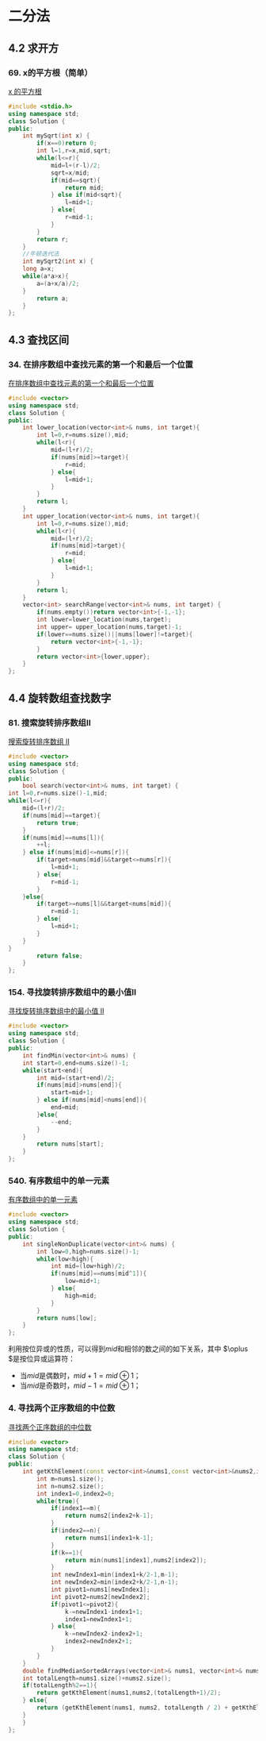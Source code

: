 # 二分法

## 4.2 求开方

### 69. x的平方根（简单）

[x 的平方根 ](https://leetcode-cn.com/problems/sqrtx/)

```c++
#include <stdio.h>
using namespace std;
class Solution {
public:
    int mySqrt(int x) {
        if(x==0)return 0;
        int l=1,r=x,mid,sqrt;
        while(l<=r){
            mid=l+(r-l)/2;
            sqrt=x/mid;
            if(mid==sqrt){
                return mid;
            } else if(mid<sqrt){
                l=mid+1;
            } else{
                r=mid-1;
            }
        }
        return r;
    }
    //牛顿迭代法
    int mySqrt2(int x) {
    long a=x;
    while(a*a>x){
        a=(a+x/a)/2;
    }
        return a;
    }
};
```

## 4.3 查找区间

### 34. 在排序数组中查找元素的第一个和最后一个位置

[在排序数组中查找元素的第一个和最后一个位置](https://leetcode-cn.com/problems/find-first-and-last-position-of-element-in-sorted-array/) 

```c++
#include <vector>
using namespace std;
class Solution {
public:
    int lower_location(vector<int>& nums, int target){
        int l=0,r=nums.size(),mid;
        while(l<r){
            mid=(l+r)/2;
            if(nums[mid]>=target){
                r=mid;
            } else{
                l=mid+1;
            }
        }
        return l;
    }
    int upper_location(vector<int>& nums, int target){
        int l=0,r=nums.size(),mid;
        while(l<r){
            mid=(l+r)/2;
            if(nums[mid]>target){
                r=mid;
            } else{
                l=mid+1;
            }
        }
        return l;
    }
    vector<int> searchRange(vector<int>& nums, int target) {
        if(nums.empty())return vector<int>{-1,-1};
        int lower=lower_location(nums,target);
        int upper= upper_location(nums,target)-1;
        if(lower==nums.size()||nums[lower]!=target){
            return vector<int>{-1,-1};
        }
        return vector<int>{lower,upper};
    }
};
```

## 4.4 旋转数组查找数字

### 81. 搜索旋转排序数组Ⅱ

 [搜索旋转排序数组 II](https://leetcode-cn.com/problems/search-in-rotated-sorted-array-ii/)

```c++
#include <vector>
using namespace std;
class Solution {
public:
    bool search(vector<int>& nums, int target) {
int l=0,r=nums.size()-1,mid;
while(l<=r){
    mid=(l+r)/2;
    if(nums[mid]==target){
        return true;
    }
    if(nums[mid]==nums[l]){
        ++l;
    } else if(nums[mid]<=nums[r]){
        if(target>nums[mid]&&target<=nums[r]){
            l=mid+1;
        } else{
            r=mid-1;
        }
    }else{
        if(target>=nums[l]&&target<nums[mid]){
            r=mid-1;
        } else{
            l=mid+1;
        }
    }
}
        return false;
    }
};
```

### 154. 寻找旋转排序数组中的最小值Ⅱ

[寻找旋转排序数组中的最小值 II](https://leetcode-cn.com/problems/find-minimum-in-rotated-sorted-array-ii/)

```c++
#include <vector>
using namespace std;
class Solution {
public:
    int findMin(vector<int>& nums) {
    int start=0,end=nums.size()-1;
    while(start<end){
        int mid=(start+end)/2;
        if(nums[mid]>nums[end]){
            start=mid+1;
        } else if(nums[mid]<nums[end]){
            end=mid;
        }else{
            --end;
        }
    }
        return nums[start];
    }
};
```

### 540. 有序数组中的单一元素

[有序数组中的单一元素](https://leetcode-cn.com/problems/single-element-in-a-sorted-array/)

```c++
#include <vector>
using namespace std;
class Solution {
public:
    int singleNonDuplicate(vector<int>& nums) {
        int low=0,high=nums.size()-1;
        while(low<high){
            int mid=(low+high)/2;
            if(nums[mid]==nums[mid^1]){
                low=mid+1;
            } else{
                high=mid;
            }
        }
        return nums[low];
    }
};
```

利用按位异或的性质，可以得到$mid$和相邻的数之间的如下关系，其中 $\oplus $是按位异或运算符：

- 当$mid$是偶数时，$mid+1=mid\oplus1$；
- 当$mid$是奇数时，$mid-1=mid\oplus1$；

### 4. 寻找两个正序数组的中位数

[寻找两个正序数组的中位数](https://leetcode-cn.com/problems/median-of-two-sorted-arrays/)

```c++
#include <vector>
using namespace std;
class Solution {
public:
    int getKthElement(const vector<int>&nums1,const vector<int>&nums2,int k){
        int m=nums1.size();
        int n=nums2.size();
        int index1=0,index2=0;
        while(true){
            if(index1==m){
                return nums2[index2+k-1];
            }
            if(index2==n){
                return nums1[index1+k-1];
            }
            if(k==1){
                return min(nums1[index1],nums2[index2]);
            }
            int newIndex1=min(index1+k/2-1,m-1);
            int newIndex2=min(index2+k/2-1,n-1);
            int pivot1=nums1[newIndex1];
            int pivot2=nums2[newIndex2];
            if(pivot1<=pivot2){
                k-=newIndex1-index1+1;
                index1=newIndex1+1;
            } else{
                k-=newIndex2-index2+1;
                index2=newIndex2+1;
            }
        }
    }
    double findMedianSortedArrays(vector<int>& nums1, vector<int>& nums2) {
    int totalLength=nums1.size()+nums2.size();
    if(totalLength%2==1){
        return getKthElement(nums1,nums2,(totalLength+1)/2);
    } else{
        return (getKthElement(nums1, nums2, totalLength / 2) + getKthElement(nums1, nums2, totalLength / 2 + 1)) / 2.0;
    }
    }
};
```